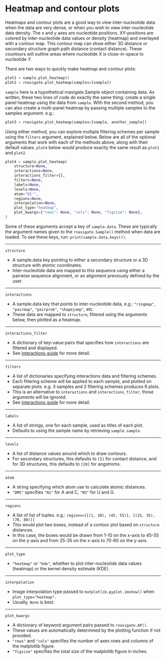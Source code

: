 Heatmap and contour plots
=========================

Heatmaps and contour plots are a good way to view inter-nucleotide data when
the data are very dense, or when you wish to view inter-nucleotide data
density. The x and y axes are nucleotide positions. XY-positions are colored by
inter-nucleotide data values or density (heatmap) and overlayed with a contour
map. This contour map can show either 3D distance or secondary structure graph
path distance (contact distance). These countours will outline areas where
nucleotide *X* is close-in-space to nucleotide *Y*.

There are two ways to quickly make heatmap and contour plots:

```python
plot1 = sample.plot_heatmap()
plot2 = rnavigate.plot_heatmap(samples=[sample])
```

`sample` here is a hypothetical rnavigate.Sample object containing data. As
written, these two lines of code do exactly the same thing: create a
single panel heatmap using the data from `sample`. With the second method, you
can also create a multi-panel heatmap by passing multiple samples to the
samples argument. e.g.:

```python
plot3 = rnavigate.plot_heatmap(samples=[sample, another_sample])
```

Using either method, you can explore multiple filtering schemes per sample
using the `filters` argument, explained below. Below are all of the optional
arguments that work with each of the methods above, along with their default
values. `plot4` below would produce exactly the same result as `plot1` and
`plot2`.

```python
plot4 = sample.plot_heatmap(
    structure=None,
    interactions=None,
    interactions_filter={},
    filters=None,
    labels=None,
    levels=None,
    atom="O2'",
    regions=None,
    interpolation=None,
    plot_type="heatmap",
    plot_kwargs={"rows": None, "cols": None, "figsize": None},
)
```

Some of these arguments accept a key of `sample.data`. These are typically the
argument names given to the `rnavigate.Sample()` method when data are loaded.
To see these keys, run: `print(sample.data.keys())`.

---

`structure`

* A sample.data key pointing to either a secondary structure or a 3D structure
  with atomic coordinates.
* Inter-nucleotide data are mapped to this sequence using either a pairwise
  sequence alignment, or an alignment previously defined by the user.

---

`interactions`

* A sample.data key that points to inter-nucleotide data, e.g.:
  `"ringmap"`, `"pairmap"`, `"pairprob"`, `"shapejump"`, etc.
* These data are mapped to `structure`, filtered using the arguments below, then
  plotted as a heatmap.

---

`interactions_filter`

* A dictionary of key-value pairs that specifies how `interactions` are
  filtered and displayed.
* See [interactions guide](../guides/filters.md) for more detail.

---

`filters`

* A list of dictionaries specifying interactions data and filtering schemes.
* Each filtering scheme will be applied to each sample, and plotted on separate
  plots. e.g. 3 samples and 2 filtering schemes produces 6 plots.
* This is an alternative to `interactions` and `interactions_filter`, those
  arguments will be ignored.
* See [interactions guide](../guides/filters.md) for more detail.

---

`labels`

* A list of strings, one for each sample, used as titles of each plot.
* Defaults to using the sample name by retrieving `sample.sample`.

---

`levels`

* A list of distance values around which to draw contours.
* For secondary structures, this defaults to `[5]` for contact distance, and
  for 3D structures, this defaults to `[20]` for angstroms.

---

`atom`

* A string specifying which atom use to calculate atomic distances.
* `"DMS"` specifies `"N1"` for A and C, `"N3"` for U and G.

---

`regions`

* A list of list of tuples. e.g.:
  `regions=[[(1, 10), (45, 55)], [(25, 35), (70, 80)]]`
* This would plot two boxes, instead of a contour plot based on `structure`
  distances.
* In this case, the boxes would be drawn from 1-10 on the x-axis to 45-55 on
  the y-axis and from 25-35 on the x-axis to 70-80 on the y-axis.

---

`plot_type`

* `"heatmap"` or `"kde"`, whether to plot inter-nucleotide data values
  (heatmap) or the kernel density estimate (KDE).

---

`interpolation`

* Image interpolation type passed to `matplotlib.pyplot.imshow()` when
  `plot_type="heatmap"`.
* Usually, `None` is best.

---

`plot_kwargs`

* A dictionary of keyword argument pairs passed to `rnavigate.AP()`.
* These values are automatically determined by the plotting function if not
  provided.
* `"rows"` and `"cols"` specifies the number of axes rows and columns of the
  matplotlib figure.
* `"figsize"` specifies the total size of the matplotlib figure in inches.

